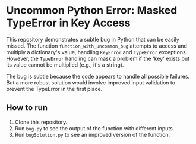 # Uncommon Python Error: Masked TypeError in Key Access

This repository demonstrates a subtle bug in Python that can be easily missed. The function `function_with_uncommon_bug` attempts to access and multiply a dictionary's value, handling `KeyError` and `TypeError` exceptions.  However, the `TypeError` handling can mask a problem if the 'key' exists but its value cannot be multiplied (e.g., it's a string).

The bug is subtle because the code appears to handle all possible failures.  But a more robust solution would involve improved input validation to prevent the TypeError in the first place.

## How to run

1. Clone this repository.
2. Run `bug.py` to see the output of the function with different inputs.
3. Run `bugSolution.py` to see an improved version of the function.